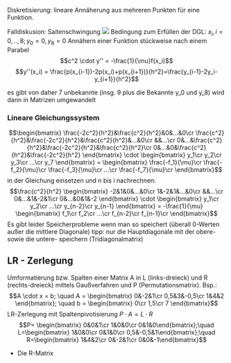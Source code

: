 Diskretisierung: lineare Annäherung aus mehreren Punkten für eine Funktion.

Falldiskusion: Saitenschwingung
![](NUS_DGL01.excalidraw)
Bedingung zum Erfüllen der DGL:
$x_i, i=0, .., 8 ; y_0=0 , y_8=0$
Annähern einer Funktion stückweise nach einem Parabel
$$c^2 \cdot y'' = -\frac{1}{\mu}f(x_i)$$ 
$$y''(x_i) = \frac{p(x_{i-1})-2p(x_i)+p(x_{i+1})}{h^2}=\frac{y_{i-1}-2y_i-y_{i+1}}{h^2}$$

es gibt von daher 7 unbekannte (insg. 9 plus die Bekannte y_0 und y_8)
wird dann in Matrizen umgewandelt

### Lineare Gleichungssystem
$$\begin{bmatrix}
	\frac{-2c^2}{h^2}&\frac{c^2}{h^2}&0&...&0\cr
	\frac{c^2}{h^2}&\frac{-2c^2}{h^2}&\frac{c^2}{h^2}&...&0\cr
	&&...\cr
	0&...&\frac{c^2}{h^2}&\frac{-2c^2}{h^2}&\frac{c^2}{h^2}\cr
	0&...&0&\frac{c^2}{h^2}&\frac{-2c^2}{h^2}
\end{bmatrix} \cdot
\begin{bmatrix}
	y_1\cr y_2\cr y_3\cr ...\cr y_7
\end{bmatrix} =
\begin{bmatrix}
	\frac{-f_1}{\mu}\cr \frac{-f_2}{\mu}\cr \frac{-f_3}{\mu}\cr ...\cr \frac{-f_7}{\mu}\cr 
\end{bmatrix}$$
in der Gleichung einsetzen und n bis i nachrechnen:
$$\frac{c^2}{h^2} \begin{bmatrix}
	-2&1&0&...&0\cr
	1&-2&1&...&0\cr
	&&...\cr
	0&...&1&-2&1\cr
	0&...&0&1&-2
\end{bmatrix} \cdot
\begin{bmatrix}
	y_1\cr y_2\cr ...\cr y_{n-2}\cr y_{n-1}
\end{bmatrix} = -\frac{1}{\mu}
\begin{bmatrix}
	f_1\cr f_2\cr ...\cr f_{n-2}\cr f_{n-1}\cr 
\end{bmatrix}$$
Es gibt leider Speicherprobleme wenn man so speichert (überall 0-Werten außer die mittlere Diagonale)
tipp: nur die Hauptdiagonale mit der obere- sowie die untere- speichern (Tridiagonalmatrix)

## LR - Zerlegung
Umformatierung bzw. Spalten einer Matrix A in L (links-dreieck) und R (rechts-dreieck) mittels Gaußverfahren und P (Permutationsmatrix).
Bsp.:
$$A \cdot x = b; \quad A = \begin{bmatrix} 0&-2&1\cr 0,5&3&-0,5\cr 1&4&2 \end{bmatrix}; \quad b = \begin{bmatrix} 0\cr 1,5\cr 7 \end{bmatrix}$$
LR-Zerlegung mit Spaltenpivotisierung $P \cdot A = L \cdot R$
$$P= \begin{bmatrix} 0&0&1\cr 1&0&0\cr 0&1&0\end{bmatrix};\quad L=\begin{bmatrix} 1&0&0\cr 0&1&0\cr 0,5&-0,5&1\end{bmatrix};\quad R=\begin{bmatrix} 1&4&2\cr 0&-2&1\cr 0&0&-1\end{bmatrix}$$
- Die R-Matrix 